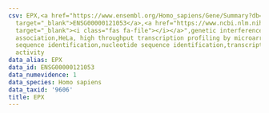 ```yaml
---
csv: EPX,<a href="https://www.ensembl.org/Homo_sapiens/Gene/Summary?db=core;g=ENSG00000121053"
  target="_blank">ENSG00000121053</a>,<a href="https://www.ncbi.nlm.nih.gov/pubmed/17216044"
  target="_blank"><i class="fas fa-file"></i></a>",genetic interference,functional
  association,HeLa, high throughput transcription profiling by microarray,nucleotide
  sequence identification,nucleotide sequence identification,transcriptional regulation,up-regulates
  activity
data_alias: EPX
data_id: ENSG00000121053
data_numevidence: 1
data_species: Homo sapiens
data_taxid: '9606'
title: EPX
---
```

